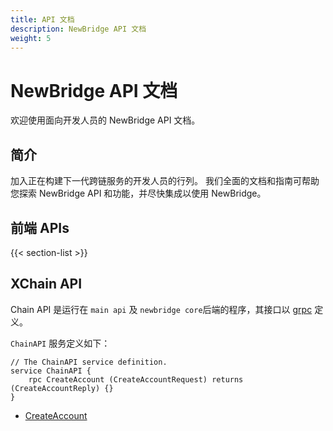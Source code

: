 ```yaml
---
title: API 文档
description: NewBridge API 文档
weight: 5
---
```


# NewBridge API 文档

欢迎使用面向开发人员的 NewBridge API 文档。

## 简介

加入正在构建下一代跨链服务的开发人员的行列。 我们全面的文档和指南可帮助您探索 NewBridge API 和功能，并尽快集成以使用 NewBridge。

## 前端 APIs

{{< section-list >}}

## XChain API

Chain API 是运行在 `main api` 及 `newbridge core`后端的程序，其接口以 [grpc](https://grpc.io) 定义。

`ChainAPI` 服务定义如下：

```grpc
// The ChainAPI service definition.
service ChainAPI {
    rpc CreateAccount (CreateAccountRequest) returns (CreateAccountReply) {}
}
```

- [CreateAccount](create-account.md)
